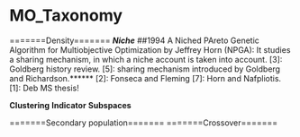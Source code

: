 # MO_Taxonomy
=======Density=======
***Niche***
##1994 A Niched PAreto Genetic Algorithm for Multiobjective Optimization by Jeffrey Horn (NPGA):
It studies a sharing mechanism, in which a niche account is taken into account.
[3]: Goldberg history review.
[5]: sharing mechanism introduced by Goldberg and Richardson.******
[2]: Fonseca and Fleming
[7]: Horn and Nafpliotis.
[1]: Deb MS thesis!

**Clustering**
**Indicator**
**Subspaces**

=======Secondary population=======
=======Crossover=======
